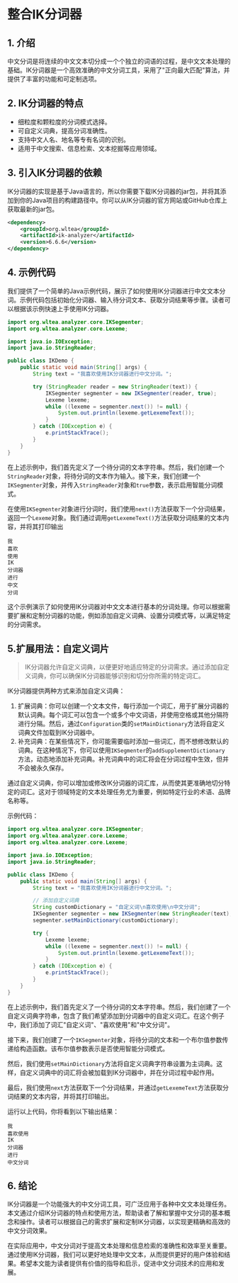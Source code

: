 # 整合IK分词器


## 1. 介绍

中文分词是将连续的中文文本切分成一个个独立的词语的过程，是中文文本处理的基础。IK分词器是一个高效准确的中文分词工具，采用了"正向最大匹配"算法，并提供了丰富的功能和可定制选项。

## 2. IK分词器的特点

- 细粒度和颗粒度的分词模式选择。
- 可自定义词典，提高分词准确性。
- 支持中文人名、地名等专有名词的识别。
- 适用于中文搜索、信息检索、文本挖掘等应用领域。

## 3. 引入IK分词器的依赖

IK分词器的实现是基于Java语言的，所以你需要下载IK分词器的jar包，并将其添加到你的Java项目的构建路径中。你可以从IK分词器的官方网站或GitHub仓库上获取最新的jar包。

```xml
<dependency>
    <groupId>org.wltea</groupId>
    <artifactId>ik-analyzer</artifactId>
    <version>6.6.6</version>
</dependency>
```

## 4. 示例代码

我们提供了一个简单的Java示例代码，展示了如何使用IK分词器进行中文文本分词。示例代码包括初始化分词器、输入待分词文本、获取分词结果等步骤。读者可以根据该示例快速上手使用IK分词器。

```java
import org.wltea.analyzer.core.IKSegmenter;
import org.wltea.analyzer.core.Lexeme;

import java.io.IOException;
import java.io.StringReader;

public class IKDemo {
    public static void main(String[] args) {
        String text = "我喜欢使用IK分词器进行中文分词。";

        try (StringReader reader = new StringReader(text)) {
            IKSegmenter segmenter = new IKSegmenter(reader, true);
            Lexeme lexeme;
            while ((lexeme = segmenter.next()) != null) {
                System.out.println(lexeme.getLexemeText());
            }
        } catch (IOException e) {
            e.printStackTrace();
        }
    }
}
```

在上述示例中，我们首先定义了一个待分词的文本字符串。然后，我们创建一个`StringReader`对象，将待分词的文本作为输入。接下来，我们创建一个`IKSegmenter`对象，并传入`StringReader`对象和`true`参数，表示启用智能分词模式。

在使用`IKSegmenter`对象进行分词时，我们使用`next()`方法获取下一个分词结果，返回一个`Lexeme`对象。我们通过调用`getLexemeText()`方法获取分词结果的文本内容，并将其打印输出

```shell
我
喜欢
使用
IK
分词器
进行
中文
分词
```

这个示例演示了如何使用IK分词器对中文文本进行基本的分词处理。你可以根据需要扩展和定制分词器的功能，例如添加自定义词典、设置分词模式等，以满足特定的分词需求。

## 5.扩展用法：自定义词片

>  IK分词器允许自定义词典，以便更好地适应特定的分词需求。通过添加自定义词典，你可以确保IK分词器能够识别和切分你所需的特定词汇。

IK分词器提供两种方式来添加自定义词典：

1. 扩展词典：你可以创建一个文本文件，每行添加一个词汇，用于扩展分词器的默认词典。每个词汇可以包含一个或多个中文词语，并使用空格或其他分隔符进行分隔。然后，通过`Configuration`类的`setMainDictionary`方法将自定义词典文件加载到IK分词器中。
2. 补充词典：在某些情况下，你可能需要临时添加一些词汇，而不想修改默认的词典。在这种情况下，你可以使用`IKSegmenter`的`addSupplementDictionary`方法，动态地添加补充词典。补充词典中的词汇将会在分词过程中生效，但并不会被永久保存。

通过自定义词典，你可以增加或修改IK分词器的词汇库，从而使其更准确地切分特定的词汇。这对于领域特定的文本处理任务尤为重要，例如特定行业的术语、品牌名称等。

示例代码：

```java
import org.wltea.analyzer.core.IKSegmenter;
import org.wltea.analyzer.core.Lexeme;
import org.wltea.analyzer.core.Lexeme;

import java.io.IOException;
import java.io.StringReader;

public class IKDemo {
    public static void main(String[] args) {
        String text = "我喜欢使用IK分词器进行中文分词。";

        // 添加自定义词典
        String customDictionary = "自定义词\n喜欢使用\n中文分词";
        IKSegmenter segmenter = new IKSegmenter(new StringReader(text), true);
        segmenter.setMainDictionary(customDictionary);

        try {
            Lexeme lexeme;
            while ((lexeme = segmenter.next()) != null) {
                System.out.println(lexeme.getLexemeText());
            }
        } catch (IOException e) {
            e.printStackTrace();
        }
    }
}
```

在上述示例中，我们首先定义了一个待分词的文本字符串。然后，我们创建了一个自定义词典字符串，包含了我们希望添加到分词器中的自定义词汇。在这个例子中，我们添加了词汇"自定义词"、"喜欢使用"和"中文分词"。

接下来，我们创建了一个`IKSegmenter`对象，将待分词的文本和一个布尔值参数传递给构造函数。该布尔值参数表示是否使用智能分词模式。

然后，我们使用`setMainDictionary`方法将自定义词典字符串设置为主词典。这样，自定义词典中的词汇将会被加载到IK分词器中，并在分词过程中起作用。

最后，我们使用`next`方法获取下一个分词结果，并通过`getLexemeText`方法获取分词结果的文本内容，并将其打印输出。

运行以上代码，你将看到以下输出结果：

```shell
我
喜欢使用
IK
分词器
进行
中文分词
```

## 6. 结论

IK分词器是一个功能强大的中文分词工具，可广泛应用于各种中文文本处理任务。本文通过介绍IK分词器的特点和使用方法，帮助读者了解和掌握中文分词的基本概念和操作。读者可以根据自己的需求扩展和定制IK分词器，以实现更精确和高效的中文分词效果。

在实际应用中，中文分词对于提高文本处理和信息检索的准确性和效率至关重要。通过使用IK分词器，我们可以更好地处理中文文本，从而提供更好的用户体验和结果。希望本文能为读者提供有价值的指导和启示，促进中文分词技术的应用和发展。

